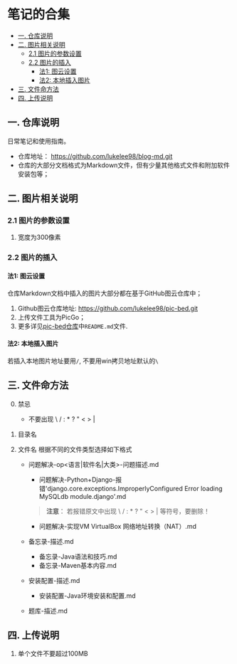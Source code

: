 # 笔记的合集

<!-- @import "[TOC]" {cmd="toc" depthFrom=2 depthTo=6 orderedList=false} -->

<!-- code_chunk_output -->

- [一. 仓库说明](#一-仓库说明)
- [二. 图片相关说明](#二-图片相关说明)
  - [2.1 图片的参数设置](#21-图片的参数设置)
  - [2.2 图片的插入](#22-图片的插入)
    - [法1: 图云设置](#法1-图云设置)
    - [法2: 本地插入图片](#法2-本地插入图片)
- [三. 文件命方法](#三-文件命方法)
- [四. 上传说明](#四-上传说明)

<!-- /code_chunk_output -->

## 一. 仓库说明
日常笔记和使用指南。  
+ 仓库地址： https://github.com/lukelee98/blog-md.git
+ 仓库的大部分文档格式为Markdown文件，但有少量其他格式文件和附加软件安装包等；   



## 二. 图片相关说明
### 2.1 图片的参数设置
1. 宽度为300像素

### 2.2 图片的插入
#### 法1: 图云设置
仓库Markdown文档中插入的图片大部分都在基于GitHub图云仓库中；  
1. Github图云仓库地址: https://github.com/lukelee98/pic-bed.git   
2. 上传文件工具为PicGo；  
3. 更多详见[pic-bed仓库](https://github.com/lukelee98/pic-bed.git)中`README.md`文件.  

#### 法2: 本地插入图片
若插入本地图片地址要用`/`, 不要用win拷贝地址默认的`\`

## 三. 文件命方法
0. 禁忌
    + 不要出现 \ / : * ? " < > |

1. 目录名

2. 文件名
    根据不同的文件类型选择如下格式
    + 问题解决-op<语言|软件名|大类>-问题描述.md
        - 问题解决-Python+Django-报错'django.core.exceptions.ImproperlyConfigured Error loading MySQLdb module.django'.md

        > **注意**： 若报错原文中出现 \ / : * ? " < > | 等符号，要删除！
        
        - 问题解决-实现VM VirtualBox 网络地址转换（NAT）.md
    + 备忘录-描述.md
        - 备忘录-Java语法和技巧.md
        - 备忘录-Maven基本内容.md
    + 安装配置-描述.md
        - 安装配置-Java环境安装和配置.md
    + 题库-描述.md


## 四. 上传说明
1. 单个文件不要超过100MB
    